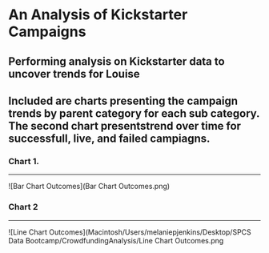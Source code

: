 # An Analysis of Kickstarter Campaigns
Performing analysis on Kickstarter data to uncover trends for Louise
---
Included are charts presenting the campaign trends by parent category for each sub category.
The second chart presentstrend over time for successfull, live, and failed campiagns.
---
### Chart 1. 
---
![Bar Chart Outcomes](Bar Chart Outcomes.png)
### Chart 2
---
![Line Chart Outcomes](Macintosh/Users/melaniepjenkins/Desktop/SPCS Data Bootcamp/CrowdfundingAnalysis/Line Chart Outcomes.png
